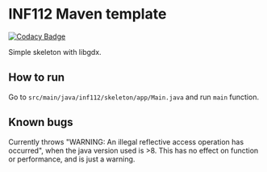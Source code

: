 # INF112 Maven template 

[![Codacy Badge](https://api.codacy.com/project/badge/Grade/2681b622f0f64c85b70112115c4eae89)](https://app.codacy.com/gh/inf112-v20/error_brain_not_found?utm_source=github.com&utm_medium=referral&utm_content=inf112-v20/error_brain_not_found&utm_campaign=Badge_Grade_Settings)

Simple skeleton with libgdx. 

## How to run
Go to `src/main/java/inf112/skeleton/app/Main.java` and run `main` function.


## Known bugs
Currently throws "WARNING: An illegal reflective access operation has occurred", 
when the java version used is >8. This has no effect on function or performance, and is just a warning.

